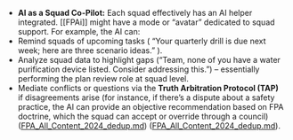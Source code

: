 - **AI as a Squad Co-Pilot:** Each squad effectively has an AI helper integrated. [[FPAi]] might have a mode or “avatar” dedicated to squad support. For example, the AI can:  
- Remind squads of upcoming tasks ( “Your quarterly drill is due next week; here are three scenario ideas.” ).  
- Analyze squad data to highlight gaps (“Team, none of you have a water purification device listed. Consider addressing this.”) – essentially performing the plan review role at squad level.  
- Mediate conflicts or questions via the **Truth Arbitration Protocol (TAP)** if disagreements arise (for instance, if there’s a dispute about a safety practice, the AI can provide an objective recommendation based on FPA doctrine, which the squad can accept or override through a council) ([FPA_All_Content_2024_dedup.md](file://file-hjqcqt2gbaare3mtak2s6c%23:~:text=squad%20roster%20with%20backups\).%20,always%20include%20fallback%20strategy%20recommendations/)) ([FPA_All_Content_2024_dedup.md](file://file-hjqcqt2gbaare3mtak2s6c%23:~:text=`includes%20mk1mod2%20internal%20doctrines:%20,simulated%20doctrine%20triggers%20when%20critiquing/)).